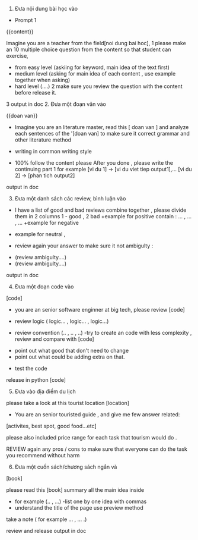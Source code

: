 1. Đưa nội dung bài học vào 
- Prompt 1

{{content}}

Imagine you are a teacher from the field[noi dung bai hoc], 
1 please make an 10 multiple choice question from the content so that student can exercise,
 + from easy level (askiing for keyword, main idea of the text first)
 + medium level (asking for main idea of each content , use example together when asking)
 + hard level (....)
2 make sure you review the question with the content before release it.

3 output in doc
2. Đưa một đoạn văn vào

{{doan van}}

+  Imagine you are an literature master, read this [ doan van ] and analyze each sentences of the '[doan van] to make sure it correct grammar and other literature method

+ writing in common writing style
+ 100% follow the content please
After you done , please write the continuing part 
1 for example [vi du 1] -> [vi du viet tiep output1],... [vi du 2] -> [phan tich output2]


output in doc

3. Đưa một danh sách các review, bình luận vào
- I have a list of good and bad reviews combine together , please divide them in 2 columns 1 - good , 2 bad
+example for positive contain : ... , ... , ...
+example  for negative
+ example for neutral , 
- review again your answer to make sure it not ambigulty :
 + (review ambigulty....)
 + (review ambigulty....)

output in doc

4. Đưa một đoạn code vào

[code]

- you are an senior software enginner at big tech, 
please review  [code]

- review logic ( logic... , logic... , logic...)
- review convention (.. , .. , ..)
-try to create an code with less complexity , review and compare with [code]
 + point out what good that don't need to change
 + point out what could be adding extra on that.

- test the code

release in python [code]


5. Đưa vào địa điểm du lịch

please take a look at this tourist location
[location]

- You are an senior touristed guide , and give me few answer related:

[activites,
best spot,
good food...etc]

please also included price range for each task that tourism would do .

REVIEW again any pros / cons to make sure that everyone can do the task you recommend without harm



6. Đưa một cuốn sách/chương sách ngắn và

[book]

please read this [book] 
 summary all the main idea inside 
 - for example (.. , ...)
 -list one by one idea with commas
 - understand the title of the page use preview method

 take a note ( for example ... , ... .)

 review and release output in doc
 

